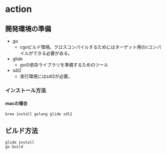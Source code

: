 # action

## 開発環境の準備

- go
    - cgoビルド環境。クロスコンパイルするためにはターゲット用のcコンパイルができる必要がある。
- glide
    - goの依存ライブラリを準備するためのツール
- sdl2
    - 実行環境にはsdl2が必要。

### インストール方法

#### macの場合

```
brew install golang glide sdl2
```

## ビルド方法

```
glide install
go build
```

